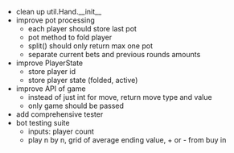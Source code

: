 - clean up util.Hand.\_\_init\_\_
- improve pot processing
	- each player should store last pot
	- pot method to fold player
	- split() should only return max one pot
	- separate current bets and previous rounds amounts
- improve PlayerState
	- store player id
	- store player state (folded, active)
- improve API of game
	- instead of just int for move, return move type and value
	- only game should be passed
- add comprehensive tester
- bot testing suite
	- inputs: player count
	- play n by n, grid of average ending value, + or - from buy in
